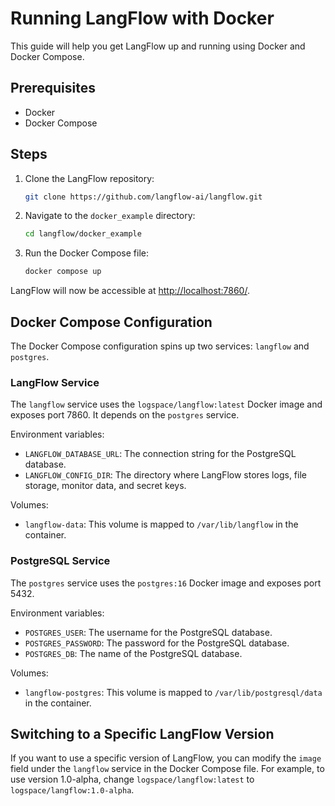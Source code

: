 # Running LangFlow with Docker

This guide will help you get LangFlow up and running using Docker and Docker Compose.

## Prerequisites

- Docker
- Docker Compose

## Steps

1. Clone the LangFlow repository:

   ```sh
   git clone https://github.com/langflow-ai/langflow.git
   ```

2. Navigate to the `docker_example` directory:

   ```sh
   cd langflow/docker_example
   ```

3. Run the Docker Compose file:

   ```sh
   docker compose up
   ```

LangFlow will now be accessible at [http://localhost:7860/](http://localhost:7860/).

## Docker Compose Configuration

The Docker Compose configuration spins up two services: `langflow` and `postgres`.

### LangFlow Service

The `langflow` service uses the `logspace/langflow:latest` Docker image and exposes port 7860. It depends on the `postgres` service.

Environment variables:

- `LANGFLOW_DATABASE_URL`: The connection string for the PostgreSQL database.
- `LANGFLOW_CONFIG_DIR`: The directory where LangFlow stores logs, file storage, monitor data, and secret keys.

Volumes:

- `langflow-data`: This volume is mapped to `/var/lib/langflow` in the container.

### PostgreSQL Service

The `postgres` service uses the `postgres:16` Docker image and exposes port 5432.

Environment variables:

- `POSTGRES_USER`: The username for the PostgreSQL database.
- `POSTGRES_PASSWORD`: The password for the PostgreSQL database.
- `POSTGRES_DB`: The name of the PostgreSQL database.

Volumes:

- `langflow-postgres`: This volume is mapped to `/var/lib/postgresql/data` in the container.

## Switching to a Specific LangFlow Version

If you want to use a specific version of LangFlow, you can modify the `image` field under the `langflow` service in the Docker Compose file. For example, to use version 1.0-alpha, change `logspace/langflow:latest` to `logspace/langflow:1.0-alpha`.
